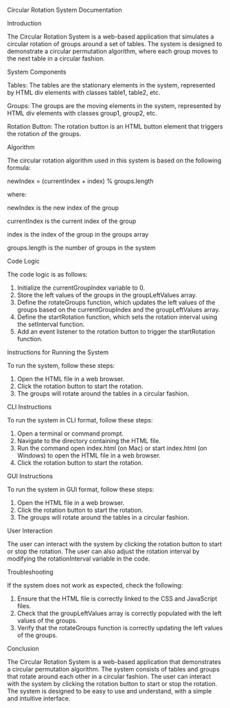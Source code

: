 Circular Rotation System Documentation

Introduction

The Circular Rotation System is a web-based application that simulates a circular rotation of groups around a set of tables. The system is designed to demonstrate a circular permutation algorithm, where each group moves to the next table in a circular fashion.

System Components

Tables: The tables are the stationary elements in the system, represented by HTML div elements with classes table1, table2, etc.

Groups: The groups are the moving elements in the system, represented by HTML div elements with classes group1, group2, etc.

Rotation Button: The rotation button is an HTML button element that triggers the rotation of the groups.

Algorithm

The circular rotation algorithm used in this system is based on the following formula:

newIndex = (currentIndex + index) % groups.length

where:

newIndex is the new index of the group

currentIndex is the current index of the group

index is the index of the group in the groups array

groups.length is the number of groups in the system


Code Logic

The code logic is as follows:

1. Initialize the currentGroupIndex variable to 0.
2. Store the left values of the groups in the groupLeftValues array.
3. Define the rotateGroups function, which updates the left values of the groups based on the currentGroupIndex and the groupLeftValues array.
4. Define the startRotation function, which sets the rotation interval using the setInterval function.
5. Add an event listener to the rotation button to trigger the startRotation function.

Instructions for Running the System

To run the system, follow these steps:

1. Open the HTML file in a web browser.
2. Click the rotation button to start the rotation.
3. The groups will rotate around the tables in a circular fashion.

CLI Instructions

To run the system in CLI format, follow these steps:

1. Open a terminal or command prompt.
2. Navigate to the directory containing the HTML file.
3. Run the command open index.html (on Mac) or start index.html (on Windows) to open the HTML file in a web browser.
4. Click the rotation button to start the rotation.

GUI Instructions

To run the system in GUI format, follow these steps:

1. Open the HTML file in a web browser.
2. Click the rotation button to start the rotation.
3. The groups will rotate around the tables in a circular fashion.

User Interaction

The user can interact with the system by clicking the rotation button to start or stop the rotation. The user can also adjust the rotation interval by modifying the rotationInterval variable in the code.

Troubleshooting

If the system does not work as expected, check the following:

1. Ensure that the HTML file is correctly linked to the CSS and JavaScript files.
2. Check that the groupLeftValues array is correctly populated with the left values of the groups.
3. Verify that the rotateGroups function is correctly updating the left values of the groups.

Conclusion

The Circular Rotation System is a web-based application that demonstrates a circular permutation algorithm. The system consists of tables and groups that rotate around each other in a circular fashion. The user can interact with the system by clicking the rotation button to start or stop the rotation. The system is designed to be easy to use and understand, with a simple and intuitive interface.